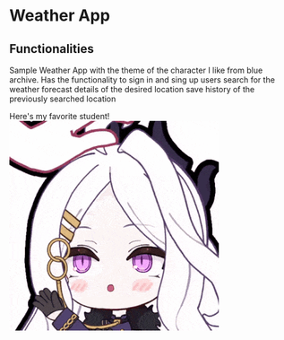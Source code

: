 # Weather App
## Functionalities
Sample Weather App with the theme of the character I like from blue archive.
Has the functionality to sign in and sing up users
search for the weather forecast details of the desired location
save history of the previously searched location

Here's my favorite student!
<br>
![Hina Sorasaki](assets/images/hina_images/hina-hina-sorasaki.gif)
